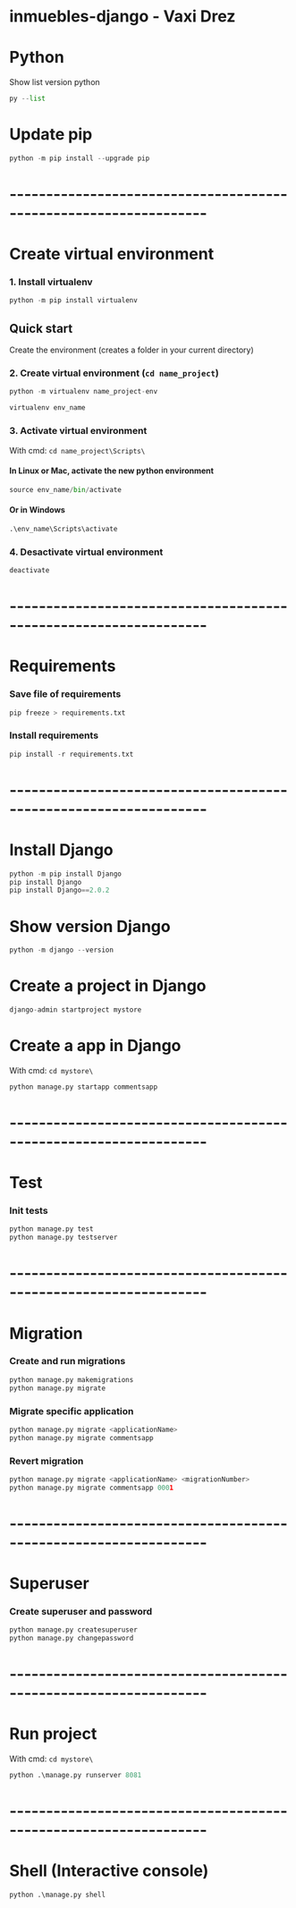 # inmuebles-django - Vaxi Drez

# Python
Show list version python
```python
py --list
```

# Update pip
```python
python -m pip install --upgrade pip
```

# -----------------------------------------------------------------

# Create virtual environment
### 1. Install virtualenv
```python
python -m pip install virtualenv
```

## Quick start
Create the environment (creates a folder in your current directory)

### 2. Create virtual environment (`cd name_project`)
```python
python -m virtualenv name_project-env

virtualenv env_name
```

### 3. Activate virtual environment
With cmd: `cd name_project\Scripts\`
#### In Linux or Mac, activate the new python environment
```python
source env_name/bin/activate
```

#### Or in Windows
```python
.\env_name\Scripts\activate
```

### 4. Desactivate virtual environment
```python
deactivate
```

# -----------------------------------------------------------------

# Requirements

### Save file of requirements
```python
pip freeze > requirements.txt
```

### Install requirements
```python
pip install -r requirements.txt
```

# -----------------------------------------------------------------

# Install Django
```python
python -m pip install Django
pip install Django
pip install Django==2.0.2
```

# Show version Django
```python
python -m django --version
```

# Create a project in Django
```python
django-admin startproject mystore
```

# Create a app in Django
With cmd: `cd mystore\`
```python
python manage.py startapp commentsapp
```

# -----------------------------------------------------------------

# Test
### Init tests
```python
python manage.py test
python manage.py testserver
```

# -----------------------------------------------------------------

# Migration
### Create and run migrations
```python
python manage.py makemigrations
python manage.py migrate
```

### Migrate specific application
```python
python manage.py migrate <applicationName>
python manage.py migrate commentsapp
```

### Revert migration
```python
python manage.py migrate <applicationName> <migrationNumber>
python manage.py migrate commentsapp 0001
```

# -----------------------------------------------------------------

# Superuser
### Create superuser and password
```python
python manage.py createsuperuser
python manage.py changepassword
```

# -----------------------------------------------------------------

# Run project
With cmd: `cd mystore\`
```python
python .\manage.py runserver 8081
```

# -----------------------------------------------------------------

# Shell (Interactive console)
```python
python .\manage.py shell
```
